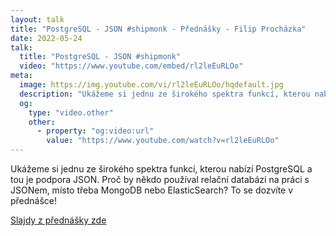 ```yaml
---
layout: talk
title: "PostgreSQL - JSON #shipmonk - Přednášky - Filip Procházka"
date: 2022-05-24
talk:
  title: "PostgreSQL - JSON #shipmonk"
  video: "https://www.youtube.com/embed/rl2leEuRLOo"
meta:
  image: https://img.youtube.com/vi/rl2leEuRLOo/hqdefault.jpg
  description: "Ukážeme si jednu ze širokého spektra funkcí, kterou nabízí PostgreSQL a tou je podpora JSON. Proč by někdo používal relační databázi na práci s JSONem, místo třeba MongoDB nebo ElasticSearch? To se dozvíte v přednášce!"
  og:
    type: "video.other"
    other:
      - property: "og:video:url"
        value: "https://www.youtube.com/watch?v=rl2leEuRLOo"
---
```


Ukážeme si jednu ze širokého spektra funkcí, kterou nabízí PostgreSQL a tou je podpora JSON.
Proč by někdo používal relační databázi na práci s JSONem, místo třeba MongoDB nebo ElasticSearch? To se dozvíte v přednášce!

[Slajdy z přednášky zde][slides]

[slides]: https://docs.google.com/presentation/d/10pcSfscVLf1cgQidiiXnIXMmrLYGR2bhJPBYj_cwvJ8/edit?usp=sharing
